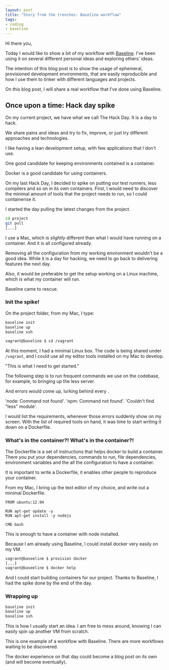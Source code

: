 ```yaml
---
layout: post
title: "Story from the trenches: Baseline workflow"
tags:
- coding
- baseline
---
```


Hi there you,

Today I would like to show a bit of my workflow with [Baseline](https://github.com/bltavares/baseline).
I've been using it on several different personal ideas and exploring others' ideas.

The intention of this blog post is to show the usage of ephemeral,
    provisioned development environments,
    that are easily reproducible and
    how I use them to tinker with different languages and projects.
 
On this blog post, I will share a real workflow that I've done using Baseline.

## Once upon a time: Hack day spike

On my current project, we have what we call The Hack Day.
It is a day to hack.

We share pains and ideas and try to fix, improve, or just try different approaches and technologies.

I like having a lean development setup, with few applications that I don't use.

One good candidate for keeping environments contained is a container.

Docker is a good candidate for using containers.

On my last Hack Day, I decided to spike on putting our test runners,
   less compilers and so on in its own containers.
First, I would need to discover the minimal amount of tools that the project needs to run,
    so I could containerise it.

I started the day pulling the latest changes from the project.

```bash
cd project
git pull
[...]
```

I use a Mac, which is _slightly_ different than what I would have running on a container.
And it is all configured already.

Removing all the configuration from my working environment wouldn't be a good idea.
While it is a day for hacking, we need to go back to delivering features the next day.

Also,
  it would be preferable to get the setup working on a Linux machine, which is what my container will run.

Baseline came to rescue.

### Init the spike!

On the project folder, from my Mac, I type:

```bash
baseline init
baseline up
baseline ssh

vagrant@baseline $ cd /vagrant
```

At this moment, I had a minimal Linux box.
The code is being shared under `/vagrant`, and I could use all my editor tools installed on my Mac to develop.

"This is what I need to get started."

The following step is to run frequent commands we use on the codebase,
    for example,
    to bringing up the less server.

And errors would come up, lurking behind every <ENTER>.

'node: Command not found'.
'npm: Command not found'.
'Couldn't find "less" module'.

I would list the requirements,
  whenever those errors suddenly show on my screen.
With the list of required tools on hand, 
     it was time to start writing it down on a Dockerfile.

### What's in the container?! What's in the container?!

The Dockerfile is a set of instructions that helps docker to build a container.
There you put your dependencies, 
      commands to run,
      file dependencies,
      environment variables and
      the all the configuration to have a container.

It is important to write a Dockerfile,
   it enables other people to reproduce your container.

From my Mac,
     I bring up the text editor of my choice, and 
     write out a minimal Dockerfile.

```
FROM ubuntu:12.04

RUN apt-get update -y
RUN apt-get install -y nodejs

CMD bash
```
This is enough to have a container with node installed.

Because I am already using Baseline, I could install docker very easily on my VM.

```bash
vagrant@baseeline $ provision docker
[...]
vagrant@baseeline $ docker help
```

And I could start building containers for our project.
Thanks to Baseline, I had the spike done by the end of the day.

### Wrapping up

```bash
baseline init
baseline up
baseline ssh
```

This is how I usually start an idea.
I am free to mess around, knowing I can easily spin up another VM from scratch.

This is one example of a workflow with Baseline.
There are more workflows waiting to be discovered.

The docker experience on that day could become a blog post on its own (and will become eventually).
